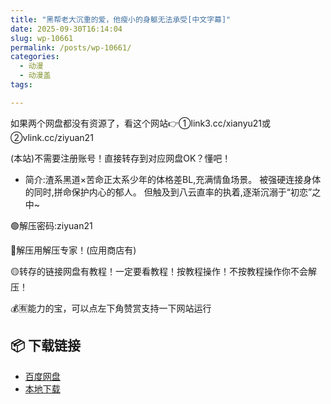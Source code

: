 ```yaml
---
title: "黑帮老大沉重的爱，他瘦小的身躯无法承受[中文字幕]"
date: 2025-09-30T16:14:04
slug: wp-10661
permalink: /posts/wp-10661/
categories:
  - 动漫
  - 动漫盖
tags:

---
```


如果两个网盘都没有资源了，看这个网站👉①link3.cc/xianyu21或②vlink.cc/ziyuan21

(本站)不需要注册账号！直接转存到对应网盘OK？懂吧！

*   简介:渣系黑道×苦命正太系少年的体格差BL,充满情鱼场景。 被强硬连接身体的同时,拼命保护内心的郁人。 但触及到八云直率的执着,逐渐沉溺于“初恋”之中~

🟢解压密码:ziyuan21

🔵解压用解压专家！(应用商店有)

🟡转存的链接网盘有教程！一定要看教程！按教程操作！不按教程操作你不会解压！

💰🈶能力的宝，可以点左下角赞赏支持一下网站运行

## 📦 下载链接
- [百度网盘](https://blziyuan21.com/pay-download/10661?key=2d206e0490&down_id=0)
- [本地下载](https://blziyuan21.com/pay-download/10661?key=2d206e0490&down_id=1)

